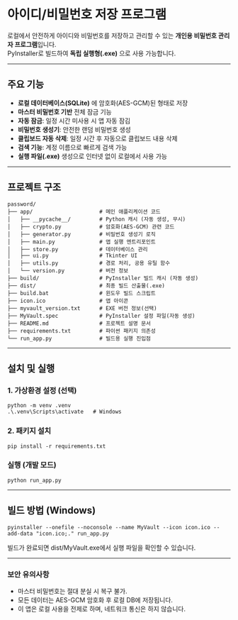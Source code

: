# 아이디/비밀번호 저장 프로그램

로컬에서 안전하게 아이디와 비밀번호를 저장하고 관리할 수 있는 **개인용 비밀번호 관리자 프로그램**입니다.  
PyInstaller로 빌드하여 **독립 실행형(.exe)** 으로 사용 가능합니다.

---

## 주요 기능

- **로컬 데이터베이스(SQLite)** 에 암호화(AES-GCM)된 형태로 저장
- **마스터 비밀번호 기반** 전체 잠금 기능
- **자동 잠금**: 일정 시간 미사용 시 앱 자동 잠김
- **비밀번호 생성기**: 안전한 랜덤 비밀번호 생성
- **클립보드 자동 삭제**: 일정 시간 후 자동으로 클립보드 내용 삭제
- **검색 기능**: 계정 이름으로 빠르게 검색 가능
- **실행 파일(.exe)** 생성으로 인터넷 없이 로컬에서 사용 가능

---

## 프로젝트 구조

```plaintext
password/
├── app/                     # 메인 애플리케이션 코드
│   ├── __pycache__/         # Python 캐시 (자동 생성, 무시)
│   ├── crypto.py            # 암호화(AES-GCM) 관련 코드
│   ├── generator.py         # 비밀번호 생성기 로직
│   ├── main.py              # 앱 실행 엔트리포인트
│   ├── store.py             # 데이터베이스 관리
│   ├── ui.py                # Tkinter UI
│   ├── utils.py             # 경로 처리, 공용 유틸 함수
│   └── version.py           # 버전 정보
├── build/                   # PyInstaller 빌드 캐시 (자동 생성)
├── dist/                    # 최종 빌드 산출물(.exe)
├── build.bat                # 윈도우 빌드 스크립트
├── icon.ico                 # 앱 아이콘
├── myvault_version.txt      # EXE 버전 정보(선택)
├── MyVault.spec             # PyInstaller 설정 파일(자동 생성)
├── README.md                # 프로젝트 설명 문서
├── requirements.txt         # 파이썬 패키지 의존성
└── run_app.py               # 빌드용 실행 진입점
```

---
## 설치 및 실행

### 1. 가상환경 설정 (선택)

```bush
python -m venv .venv
.\.venv\Scripts\activate   # Windows
```

### 2. 패키지 설치

```bush
pip install -r requirements.txt
```

### 실행 (개발 모드)

```bush
python run_app.py
```

---

## 빌드 방법 (Windows)

```bush
pyinstaller --onefile --noconsole --name MyVault --icon icon.ico --add-data "icon.ico;." run_app.py
```
빌드가 완료되면 dist/MyVault.exe에서 실행 파일을 확인할 수 있습니다.

---

### 보안 유의사항
- 마스터 비밀번호는 절대 분실 시 복구 불가.
- 모든 데이터는 AES-GCM 암호화 후 로컬 DB에 저장됩니다.
- 이 앱은 로컬 사용을 전제로 하며, 네트워크 통신은 하지 않습니다.